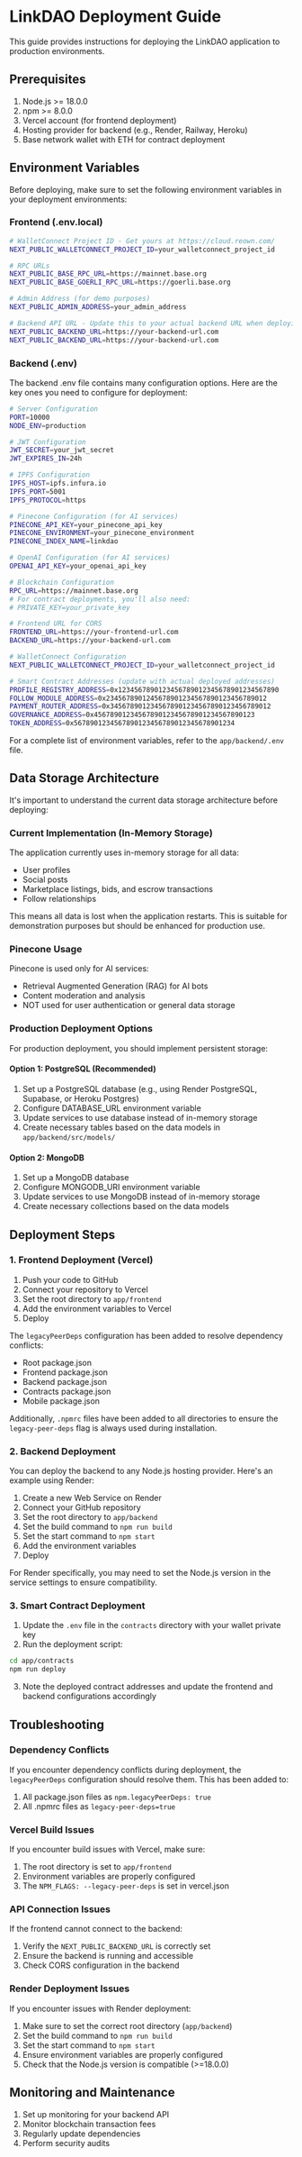 # LinkDAO Deployment Guide

This guide provides instructions for deploying the LinkDAO application to production environments.

## Prerequisites

1. Node.js >= 18.0.0
2. npm >= 8.0.0
3. Vercel account (for frontend deployment)
4. Hosting provider for backend (e.g., Render, Railway, Heroku)
5. Base network wallet with ETH for contract deployment

## Environment Variables

Before deploying, make sure to set the following environment variables in your deployment environments:

### Frontend (.env.local)

```bash
# WalletConnect Project ID - Get yours at https://cloud.reown.com/
NEXT_PUBLIC_WALLETCONNECT_PROJECT_ID=your_walletconnect_project_id

# RPC URLs
NEXT_PUBLIC_BASE_RPC_URL=https://mainnet.base.org
NEXT_PUBLIC_BASE_GOERLI_RPC_URL=https://goerli.base.org

# Admin Address (for demo purposes)
NEXT_PUBLIC_ADMIN_ADDRESS=your_admin_address

# Backend API URL - Update this to your actual backend URL when deploying
NEXT_PUBLIC_BACKEND_URL=https://your-backend-url.com
NEXT_PUBLIC_BACKEND_URL=https://your-backend-url.com
```

### Backend (.env)

The backend .env file contains many configuration options. Here are the key ones you need to configure for deployment:

```bash
# Server Configuration
PORT=10000
NODE_ENV=production

# JWT Configuration
JWT_SECRET=your_jwt_secret
JWT_EXPIRES_IN=24h

# IPFS Configuration
IPFS_HOST=ipfs.infura.io
IPFS_PORT=5001
IPFS_PROTOCOL=https

# Pinecone Configuration (for AI services)
PINECONE_API_KEY=your_pinecone_api_key
PINECONE_ENVIRONMENT=your_pinecone_environment
PINECONE_INDEX_NAME=linkdao

# OpenAI Configuration (for AI services)
OPENAI_API_KEY=your_openai_api_key

# Blockchain Configuration
RPC_URL=https://mainnet.base.org
# For contract deployments, you'll also need:
# PRIVATE_KEY=your_private_key

# Frontend URL for CORS
FRONTEND_URL=https://your-frontend-url.com
BACKEND_URL=https://your-backend-url.com

# WalletConnect Configuration
NEXT_PUBLIC_WALLETCONNECT_PROJECT_ID=your_walletconnect_project_id

# Smart Contract Addresses (update with actual deployed addresses)
PROFILE_REGISTRY_ADDRESS=0x1234567890123456789012345678901234567890
FOLLOW_MODULE_ADDRESS=0x2345678901245678901234567890123456789012
PAYMENT_ROUTER_ADDRESS=0x3456789012345678901234567890123456789012
GOVERNANCE_ADDRESS=0x4567890123456789012345678901234567890123
TOKEN_ADDRESS=0x5678901234567890123456789012345678901234
```

For a complete list of environment variables, refer to the `app/backend/.env` file.

## Data Storage Architecture

It's important to understand the current data storage architecture before deploying:

### Current Implementation (In-Memory Storage)

The application currently uses in-memory storage for all data:
- User profiles
- Social posts
- Marketplace listings, bids, and escrow transactions
- Follow relationships

This means all data is lost when the application restarts. This is suitable for demonstration purposes but should be enhanced for production use.

### Pinecone Usage

Pinecone is used only for AI services:
- Retrieval Augmented Generation (RAG) for AI bots
- Content moderation and analysis
- NOT used for user authentication or general data storage

### Production Deployment Options

For production deployment, you should implement persistent storage:

#### Option 1: PostgreSQL (Recommended)

1. Set up a PostgreSQL database (e.g., using Render PostgreSQL, Supabase, or Heroku Postgres)
2. Configure DATABASE_URL environment variable
3. Update services to use database instead of in-memory storage
4. Create necessary tables based on the data models in `app/backend/src/models/`

#### Option 2: MongoDB

1. Set up a MongoDB database
2. Configure MONGODB_URI environment variable
3. Update services to use MongoDB instead of in-memory storage
4. Create necessary collections based on the data models

## Deployment Steps

### 1. Frontend Deployment (Vercel)

1. Push your code to GitHub
2. Connect your repository to Vercel
3. Set the root directory to `app/frontend`
4. Add the environment variables to Vercel
5. Deploy

The `legacyPeerDeps` configuration has been added to resolve dependency conflicts:
- Root package.json
- Frontend package.json
- Backend package.json
- Contracts package.json
- Mobile package.json

Additionally, `.npmrc` files have been added to all directories to ensure the `legacy-peer-deps` flag is always used during installation.

### 2. Backend Deployment

You can deploy the backend to any Node.js hosting provider. Here's an example using Render:

1. Create a new Web Service on Render
2. Connect your GitHub repository
3. Set the root directory to `app/backend`
4. Set the build command to `npm run build`
5. Set the start command to `npm start`
6. Add the environment variables
7. Deploy

For Render specifically, you may need to set the Node.js version in the service settings to ensure compatibility.

### 3. Smart Contract Deployment

1. Update the `.env` file in the `contracts` directory with your wallet private key
2. Run the deployment script:

```bash
cd app/contracts
npm run deploy
```

3. Note the deployed contract addresses and update the frontend and backend configurations accordingly

## Troubleshooting

### Dependency Conflicts

If you encounter dependency conflicts during deployment, the `legacyPeerDeps` configuration should resolve them. This has been added to:
1. All package.json files as `npm.legacyPeerDeps: true`
2. All .npmrc files as `legacy-peer-deps=true`

### Vercel Build Issues

If you encounter build issues with Vercel, make sure:
1. The root directory is set to `app/frontend`
2. Environment variables are properly configured
3. The `NPM_FLAGS: --legacy-peer-deps` is set in vercel.json

### API Connection Issues

If the frontend cannot connect to the backend:
1. Verify the `NEXT_PUBLIC_BACKEND_URL` is correctly set
2. Ensure the backend is running and accessible
3. Check CORS configuration in the backend

### Render Deployment Issues

If you encounter issues with Render deployment:
1. Make sure to set the correct root directory (`app/backend`)
2. Set the build command to `npm run build`
3. Set the start command to `npm start`
4. Ensure environment variables are properly configured
5. Check that the Node.js version is compatible (>=18.0.0)

## Monitoring and Maintenance

1. Set up monitoring for your backend API
2. Monitor blockchain transaction fees
3. Regularly update dependencies
4. Perform security audits